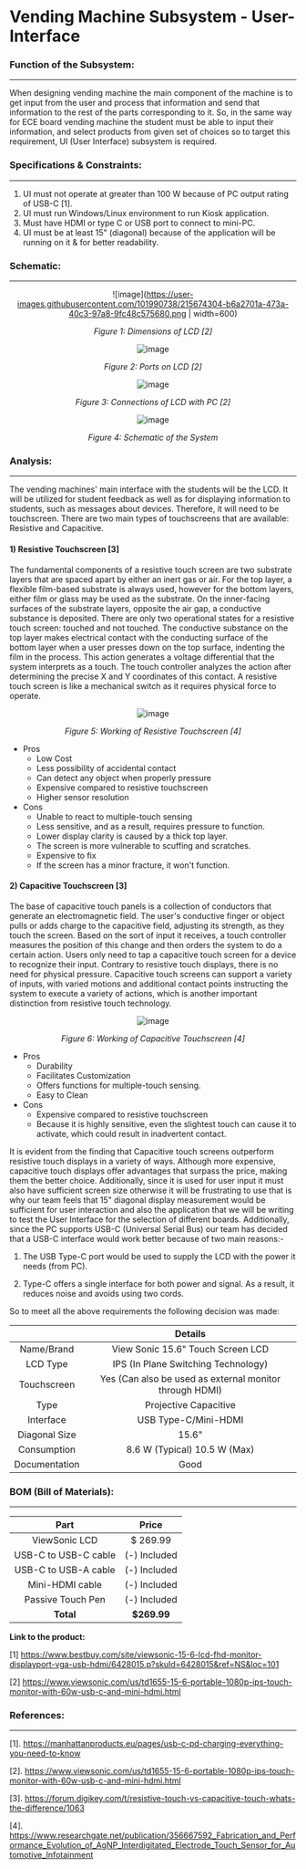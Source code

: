 # Vending Machine Subsystem - User-Interface
### Function of the Subsystem:
---
When designing vending machine the main component of the machine is to get input from the user and process that information and send that information to the rest of the parts corresponding to it. So, in the same way for ECE board vending machine the student must be able to input their information, and select products from given set of  choices so to target this requirement, UI (User Interface) subsystem is required.
 
### Specifications & Constraints:
---
 
  1. UI must not operate at greater than 100 W because of PC output rating of USB-C [1].
  2. UI must run Windows/Linux environment to run Kiosk application.
  3. Must have HDMI or type C or USB port to connect to mini-PC.
  4. UI must be at least 15" (diagonal) because of the application will be running on it & for better readability.

### Schematic:
---

<div align="center">  
  
![image](https://user-images.githubusercontent.com/101990738/215674304-b6a2701a-473a-40c3-97a8-9fc48c575680.png | width=600)
  
_Figure 1: Dimensions of LCD [2]_
  
![image](https://user-images.githubusercontent.com/101990738/215674342-9ff5b894-4779-438c-9b26-2b5af4de244a.png)
  
_Figure 2: Ports on LCD [2]_

![image](https://user-images.githubusercontent.com/101990738/215674370-4b099a6e-4a77-46d6-8714-2b03312113cf.png)
  
_Figure 3: Connections of LCD with PC [2]_
  
![image](https://user-images.githubusercontent.com/101990738/215674430-0e58f4af-66ad-416c-999e-a92762f61f65.png)
  
_Figure 4: Schematic of the System_

<div align="left"> 

### Analysis:
---
 
The vending machines' main interface with the students will be the LCD. It will be utilized for student feedback as well as for displaying information to students, such as messages about devices. Therefore, it will need to be touchscreen. There are two main types of touchscreens that are available: Resistive and Capacitive. 
 
#### 1) Resistive Touchscreen [3]
  
The fundamental components of a resistive touch screen are two substrate layers that are spaced apart by either an inert gas or air. For the top layer, a flexible film-based substrate is always used, however for the bottom layers, either film or glass may be used as the substrate. On the inner-facing surfaces of the substrate layers, opposite the air gap, a conductive substance is deposited. There are only two operational states for a resistive touch screen: touched and not touched. The conductive substance on the top layer makes electrical contact with the conducting surface of the bottom layer when a user presses down on the top surface, indenting the film in the process. This action generates a voltage differential that the system interprets as a touch. The touch controller analyzes the action after determining the precise X and Y coordinates of this contact. A resistive touch screen is like a mechanical switch as it requires physical force to operate.
  
<div align="center"> 
 
![image](https://user-images.githubusercontent.com/101990738/214468780-78a23f78-cd7d-4418-8cc7-d51eb093ecf4.png)
  
 _Figure 5: Working of Resistive Touchscreen [4]_
  
 <div align="left"> 
   
  - Pros
    - Low Cost
    - Less possibility of accidental contact
    - Can detect any object when properly pressure
    - Expensive compared to resistive touchscreen
    - Higher sensor resolution
- Cons
    - Unable to react to multiple-touch sensing
    - Less sensitive, and as a result, requires pressure to function.
    - Lower display clarity is caused by a thick top layer.
    - The screen is more vulnerable to scuffing and scratches.
    - Expensive to fix
    - If the screen has a minor fracture, it won't function.

#### 2) Capacitive Touchscreen [3]
  
The base of capacitive touch panels is a collection of conductors that generate an electromagnetic field. The user's conductive finger or object pulls or adds charge to the capacitive field, adjusting its strength, as they touch the screen. Based on the sort of input it receives, a touch controller measures the position of this change and then orders the system to do a certain action. Users only need to tap a capacitive touch screen for a device to recognize their input. Contrary to resistive touch displays, there is no need for physical pressure. Capacitive touch screens can support a variety of inputs, with varied motions and additional contact points instructing the system to execute a variety of actions, which is another important distinction from resistive touch technology.
     
<div align="center"> 
  
![image](https://user-images.githubusercontent.com/101990738/214468983-1e4b5614-ddcf-46fc-92c7-82a9cec24fc7.png)
  
 _Figure 6: Working of Capacitive Touchscreen [4]_
  
 <div align="left"> 
  
 - Pros
    - Durability
    - Facilitates Customization
    - Offers functions for multiple-touch sensing.
    - Easy to Clean
 - Cons
    - Expensive compared to resistive touchscreen
    - Because it is highly sensitive, even the slightest touch can cause it to activate, which could result in inadvertent contact.

It is evident from the finding that Capacitive touch screens outperform resistive touch displays in a variety of ways. Although more expensive, capacitive touch displays offer advantages that surpass the price, making them the better choice. Additionally, since it is used for user input it must also have sufficient screen size otherwise it will be frustrating to use that is why our team feels that 15" diagonal display measurement would be sufficient for user interaction and also the application that we will be writing to test the User Interface for the selection of different boards. Additionally, since the PC supports USB-C (Universal Serial Bus) our team has decided that a USB-C interface would work better because of two main reasons:-
 
 1. The USB Type-C port would be used to supply the LCD with the power it needs (from PC).
 
 2. Type-C offers a single interface for both power and signal. As a result, it reduces noise and avoids using two cords.
 
So to meet all the above requirements the following decision was made:

<div align="center"> 
  
|                 |    Details                                              |
|:---------------:|:-------------------------------------------------------:|
| Name/Brand      | View Sonic 15.6" Touch Screen LCD                       |
| LCD Type        | IPS (In Plane Switching Technology)                     |
| Touchscreen     | Yes (Can also be used as external monitor through HDMI) |
| Type            | Projective Capacitive                                   |
| Interface       | USB Type-C/Mini-HDMI                                    |
| Diagonal Size   | 15.6"                                                   |
| Consumption     | 8.6 W (Typical)        10.5 W (Max)                     |
| Documentation   | Good                                                    |

<div align="left">
  
### BOM (Bill of Materials): 
---
  
<div align="center">
 
|      Part             |    Price             |
|:---------------------:|:--------------------:|
| ViewSonic LCD         | $ 269.99             |
| USB-C to USB-C cable  | (-) Included         |
| USB-C to USB-A cable  | (-) Included         |
| Mini-HDMI cable       | (-) Included         |
| Passive Touch Pen     | (-) Included         | 
| **Total**             | **$269.99**           |
 
<div align="left">
  
**Link to the product:**   
  
[1] https://www.bestbuy.com/site/viewsonic-15-6-lcd-fhd-monitor-displayport-vga-usb-hdmi/6428015.p?skuId=6428015&ref=NS&loc=101
 
[2] https://www.viewsonic.com/us/td1655-15-6-portable-1080p-ips-touch-monitor-with-60w-usb-c-and-mini-hdmi.html

 
### References: 
---
[1]. https://manhattanproducts.eu/pages/usb-c-pd-charging-everything-you-need-to-know
  
[2]. https://www.viewsonic.com/us/td1655-15-6-portable-1080p-ips-touch-monitor-with-60w-usb-c-and-mini-hdmi.html
 
[3]. https://forum.digikey.com/t/resistive-touch-vs-capacitive-touch-whats-the-difference/1063
  
[4]. https://www.researchgate.net/publication/356667592_Fabrication_and_Performance_Evolution_of_AgNP_Interdigitated_Electrode_Touch_Sensor_for_Automotive_Infotainment
  

  


